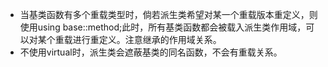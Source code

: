 - 当基类函数有多个重载类型时，倘若派生类希望对某一个重载版本重定义，则使用using base::method;此时，所有基类函数都会被载入派生类作用域，可以对某个重载进行重定义。注意继承的作用域关系。
- 不使用virtual时，派生类会遮蔽基类的同名函数，不会有重载关系。
